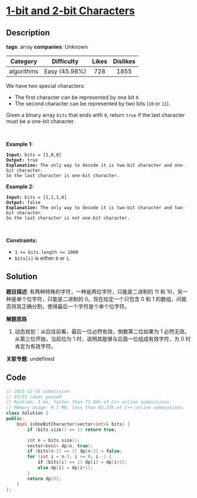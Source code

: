 # [1-bit and 2-bit Characters](https://leetcode.com/problems/1-bit-and-2-bit-characters/description/)

## Description

**tags**: array
**companies**: Unknown

|  Category  |  Difficulty   | Likes | Dislikes |
| :--------: | :-----------: | :---: | :------: |
| algorithms | Easy (45.98%) |  728  |   1855   |

<p>We have two special characters:</p>

<ul>
  <li>The first character can be represented by one bit <code>0</code>.</li>
  <li>The second character can be represented by two bits (<code>10</code> or <code>11</code>).</li>
</ul>

<p>Given a binary array <code>bits</code> that ends with <code>0</code>, return <code>true</code> if the last character must be a one-bit character.</p>

<p>&nbsp;</p>
<p><strong class="example">Example 1:</strong></p>

<pre><code><strong>Input:</strong> bits = [1,0,0]
<strong>Output:</strong> true
<strong>Explanation:</strong> The only way to decode it is two-bit character and one-bit character.
So the last character is one-bit character.</code></pre>

<p><strong class="example">Example 2:</strong></p>

<pre><code><strong>Input:</strong> bits = [1,1,1,0]
<strong>Output:</strong> false
<strong>Explanation:</strong> The only way to decode it is two-bit character and two-bit character.
So the last character is not one-bit character.</code></pre>

<p>&nbsp;</p>
<p><strong>Constraints:</strong></p>

<ul>
  <li><code>1 &lt;= bits.length &lt;= 1000</code></li>
  <li><code>bits[i]</code> is either <code>0</code> or <code>1</code>.</li>
</ul>

## Solution

**题目描述**: 有两种特殊的字符，一种是两位字符，只能是二进制的 11 和 10，另一种是单个位字符，只能是二进制的 0。现在给定一个只包含 0 和 1 的数组，问能否将其正确分割，使得最后一个字符是个单个位字符。

**解题思路**

1. 动态规划：从后往前看，最后一位必然有效，倒数第二位如果为 1 必然无效。从第三位开始，当前位为 1 时，说明其能够与后面一位组成有效字符，为 0 时肯定为有效字符。

**关联专题**: undefined

## Code

```cpp
// 2021-12-16 submission
// 93/93 cases passed
// Runtime: 3 ms, faster than 71.94% of C++ online submissions.
// Memory Usage: 9.7 MB, less than 65.33% of C++ online submissions.
class Solution {
public:
    bool isOneBitCharacter(vector<int>& bits) {
        if (bits.size() == 1) return true;

        int n = bits.size();
        vector<bool> dp(n, true);
        if (bits[n-2] == 1) dp[n-2] = false;
        for (int i = n-3; i >= 0; i--) {
            if (bits[i] == 1) dp[i] = dp[i+2];
            else dp[i] = dp[i+1];
        }
        return dp[0];
    }
};
```
